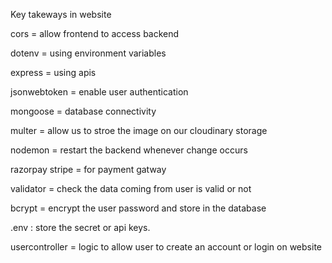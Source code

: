 Key takeways in website

cors = allow frontend to access backend

dotenv = using environment variables

express = using apis

jsonwebtoken = enable user authentication

mongoose = database connectivity

multer = allow us to stroe the image on our cloudinary storage

nodemon = restart the backend whenever change occurs

razorpay stripe = for payment gatway

validator = check the data coming from user is valid or not

bcrypt = encrypt the user password and store in the database

.env : store the secret or api keys.

usercontroller = logic to allow user to create an account or login on website
